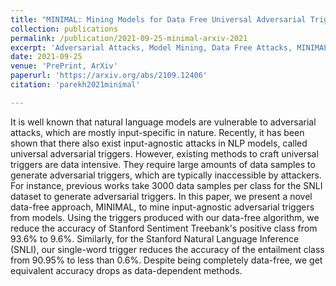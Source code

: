 ```yaml
---
title: "MINIMAL: Mining Models for Data Free Universal Adversarial Triggers"
collection: publications
permalink: /publication/2021-09-25-minimal-arxiv-2021
excerpt: 'Adversarial Attacks, Model Mining, Data Free Attacks, MINIMAL'
date: 2021-09-25
venue: 'PrePrint, ArXiv'
paperurl: 'https://arxiv.org/abs/2109.12406'
citation: 'parekh2021minimal'

---
```


It is well known that natural language models are vulnerable to adversarial attacks, which are mostly input-specific in nature. Recently, it has been shown that there also exist input-agnostic attacks in NLP models, called universal adversarial triggers. However, existing methods to craft universal triggers are data intensive. They require large amounts of data samples to generate adversarial triggers, which are typically inaccessible by attackers. For instance, previous works take 3000 data samples per class for the SNLI dataset to generate adversarial triggers. In this paper, we present a novel data-free approach, MINIMAL, to mine input-agnostic adversarial triggers from models. Using the triggers produced with our data-free algorithm, we reduce the accuracy of Stanford Sentiment Treebank's positive class from 93.6% to 9.6%. Similarly, for the Stanford Natural Language Inference (SNLI), our single-word trigger reduces the accuracy of the entailment class from 90.95% to less than 0.6\%. Despite being completely data-free, we get equivalent accuracy drops as data-dependent methods.